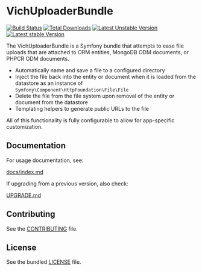 # VichUploaderBundle

[![Build Status](https://github.com/dustin10/VichUploaderBundle/workflows/build/badge.svg)](https://github.com/dustin10/VichUploaderBundle/actions)
[![Total Downloads](https://poser.pugx.org/vich/uploader-bundle/downloads.png)](https://packagist.org/packages/vich/uploader-bundle)
[![Latest Unstable Version](https://poser.pugx.org/vich/uploader-bundle/v/unstable.png)](https://packagist.org/packages/vich/uploader-bundle)
[![Latest stable Version](https://poser.pugx.org/vich/uploader-bundle/v/stable.png)](https://packagist.org/packages/vich/uploader-bundle)

The VichUploaderBundle is a Symfony bundle that attempts to ease file
uploads that are attached to ORM entities, MongoDB ODM documents, or PHPCR ODM
documents.

- Automatically name and save a file to a configured directory
- Inject the file back into the entity or document when it is loaded from the datastore as an
instance of `Symfony\Component\HttpFoundation\File\File`
- Delete the file from the file system upon removal of the entity or document from the datastore
- Templating helpers to generate public URLs to the file

All of this functionality is fully configurable to allow for app-specific customization.

## Documentation

For usage documentation, see:

[docs/index.md](https://github.com/dustin10/VichUploaderBundle/blob/master/docs/index.md)

If upgrading from a previous version, also check:

[UPGRADE.md](https://github.com/dustin10/VichUploaderBundle/blob/master/UPGRADE.md)

## Contributing

See the [CONTRIBUTING](https://github.com/dustin10/VichUploaderBundle/blob/master/CONTRIBUTING.md) file.

## License

See the bundled [LICENSE](https://github.com/dustin10/VichUploaderBundle/blob/master/LICENSE) file.

